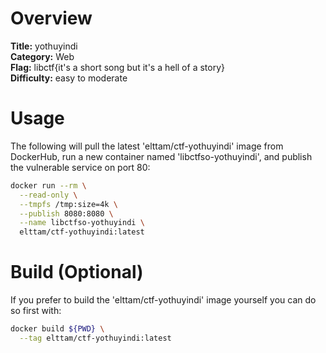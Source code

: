 # Overview

**Title:** yothuyindi  
**Category:** Web  
**Flag:** libctf{it's a short song but it's a hell of a story}  
**Difficulty:** easy to moderate

# Usage

The following will pull the latest 'elttam/ctf-yothuyindi' image from DockerHub, run a new container named 'libctfso-yothuyindi', and publish the vulnerable service on port 80:

```sh
docker run --rm \
  --read-only \
  --tmpfs /tmp:size=4k \
  --publish 8080:8080 \
  --name libctfso-yothuyindi \
  elttam/ctf-yothuyindi:latest
```

# Build (Optional)

If you prefer to build the 'elttam/ctf-yothuyindi' image yourself you can do so first with:

```sh
docker build ${PWD} \
  --tag elttam/ctf-yothuyindi:latest
```
